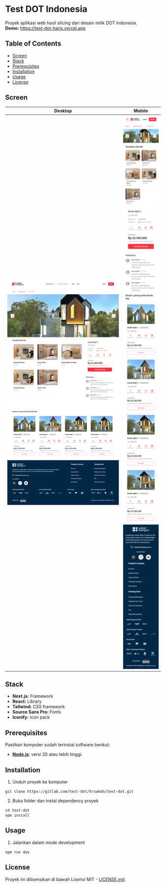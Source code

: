 # Test DOT Indonesia

Proyek aplikasi web hasil slicing dari desain milik DOT Indonesia.\
**Demo:** https://test-dot-haris.vercel.app

## Table of Contents

- [Screen](#screen)
- [Stack](#stack)
- [Prerequisites](#prerequisites)
- [Installation](#installation)
- [Usage](#usage)
- [License](#license)

## Screen

|                                 Desktop                                 |                                Mobile                                |
| :---------------------------------------------------------------------: | :------------------------------------------------------------------: |
| <img width="1440" alt="desktop" src="public/images/screen_desktop.png"> | <img width="360" alt="mobile" src="public/images/screen_mobile.png"> |

## Stack

- **Next.js:** Framework
- **React:** Library
- **Tailwind:** CSS framework
- **Source Sans Pro:** Fonts
- **Iconify:** Icon pack

## Prerequisites

Pastikan komputer sudah terinstal software berikut:

- **[Node.js](https://nodejs.org/en/download)**: versi 20 atau lebih tinggi.

## Installation

1. Unduh proyek ke komputer

```
git clone https://gitlab.com/test-dot/hrswhdn/test-dot.git
```

2. Buka folder dan instal dependency proyek

```
cd test-dot
npm install
```

## Usage

1. Jalankan dalam mode development

```
npm run dev
```

## License

Proyek ini dilisensikan di bawah Lisensi MIT - [LICENSE.md](LICENSE.md).
